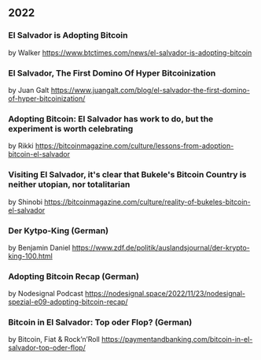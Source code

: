## 2022
### El Salvador is Adopting Bitcoin 
by Walker
https://www.btctimes.com/news/el-salvador-is-adopting-bitcoin

### El Salvador, The First Domino Of Hyper Bitcoinization
by Juan Galt
https://www.juangalt.com/blog/el-salvador-the-first-domino-of-hyper-bitcoinization/

### Adopting Bitcoin: El Salvador has work to do, but the experiment is worth celebrating
by Rikki
https://bitcoinmagazine.com/culture/lessons-from-adoption-bitcoin-el-salvador

### Visiting El Salvador, it's clear that Bukele's Bitcoin Country is neither utopian, nor totalitarian
by Shinobi
https://bitcoinmagazine.com/culture/reality-of-bukeles-bitcoin-el-salvador

### Der Kytpo-King (German)
by Benjamin Daniel
https://www.zdf.de/politik/auslandsjournal/der-krypto-king-100.html

### Adopting Bitcoin Recap (German)
by Nodesignal Podcast
https://nodesignal.space/2022/11/23/nodesignal-spezial-e09-adopting-bitcoin-recap/

### Bitcoin in El Salvador: Top oder Flop? (German)
by Bitcoin, Fiat & Rock’n’Roll
https://paymentandbanking.com/bitcoin-in-el-salvador-top-oder-flop/
